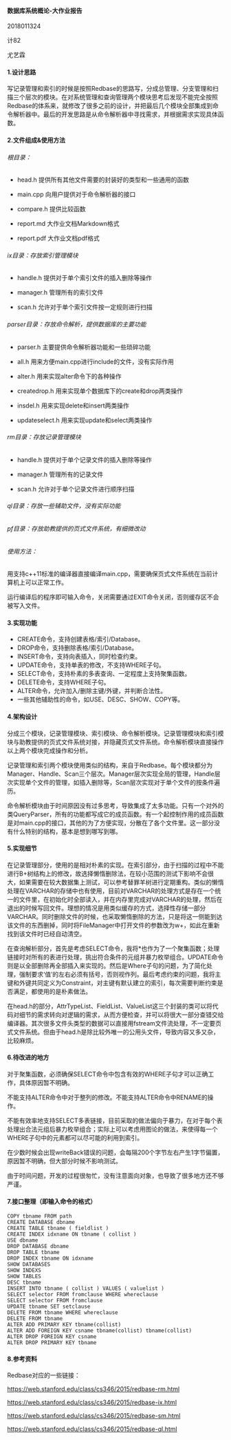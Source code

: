 #### 数据库系统概论-大作业报告

2018011324

计82

尤艺霖

#### 1.设计思路

写记录管理和索引的时候是按照Redbase的思路写，分成总管理、分支管理和扫描三个层次的模块。在对系统管理和查询管理两个模块思考后发现不能完全按照Redbase的体系来，就修改了很多之前的设计，并把最后几个模块全部集成到命令解析器中。最后的开发思路是从命令解析器中寻找需求，并根据需求实现具体函数。

#### 2.文件组成&使用方法

###### 根目录：

+ head.h 提供所有其他文件需要的封装好的类型和一些通用的函数

+ main.cpp 向用户提供对于命令解析器的接口

+ compare.h 提供比较函数

+ report.md 大作业文档Markdown格式

+ report.pdf 大作业文档pdf格式

###### ix目录：存放索引管理模块

+ handle.h 提供对于单个索引文件的插入删除等操作

+ manager.h 管理所有的索引文件

+ scan.h 允许对于单个索引文件按一定规则进行扫描

###### parser目录：存放命令解析，提供数据库的主要功能

+ parser.h 主要提供命令解析器功能和一些琐碎功能

+ all.h 用来方便main.cpp进行include的文件，没有实际作用

+ alter.h 用来实现alter命令下的各种操作

+ createdrop.h 用来实现单个数据库下的create和drop两类操作

+ insdel.h 用来实现delete和insert两类操作

+ updateselect.h 用来实现update和select两类操作

###### rm目录：存放记录管理模块

+ handle.h 提供对于单个记录文件的插入删除等操作

+ manager.h 管理所有的记录文件

+ scan.h 允许对于单个记录文件进行顺序扫描

###### ql目录：存放一些辅助文件，没有实际功能

###### pf目录：存放助教提供的页式文件系统，有细微改动

###### 使用方法：

用支持c++11标准的编译器直接编译main.cpp，需要确保页式文件系统在当前计算机上可以正常工作。

运行编译后的程序即可输入命令，关闭需要通过EXIT命令关闭，否则缓存区不会被写入文件。

#### 3.实现功能

+ CREATE命令，支持创建表格/索引/Database。
+ DROP命令，支持删除表格/索引/Database。
+ INSERT命令，支持向表插入，同时检查约束。
+ UPDATE命令，支持单表的修改，不支持WHERE子句。
+ SELECT命令，支持朴素的多表查询、一定程度上支持聚集函数。
+ DELETE命令，支持WHERE子句。
+ ALTER命令，允许加入/删除主键/外键，并判断合法性。
+ 一些其他辅助性的命令，如USE、DESC、SHOW、COPY等。

#### 4.架构设计

分成三个模块，记录管理模块、索引模块、命令解析模块。记录管理模块和索引模块与助教提供的页式文件系统对接，并隐藏页式文件系统。命令解析模块直接操作以上两个模块完成操作和分析。

记录管理和索引两个模块使用类似的结构，来自于Redbase。每个模块都分为Manager、Handle、Scan三个层次。Manager层次实现全局的管理，Handle层次实现单个文件的管理，如插入删除等，Scan层次实现对于单个文件的按条件遍历。

命令解析模块由于时间原因没有过多思考，导致集成了太多功能。只有一个对外的类QueryParser，所有的功能都写成它的成员函数。有一个起控制作用的成员函数是对main.cpp的接口，其他的为了方便实现，分散在了各个文件里。这一部分没有什么特别的结构，基本是想到哪写到哪。

#### 5.实现细节

在记录管理部分，使用的是相对朴素的实现。在索引部分，由于扫描的过程中不能进行B+树结构上的修改，故选择懒惰删除法，在较小范围的测试下影响不会很大，如果需要在较大数据集上测试，可以参考替罪羊树进行定期重构。类似的懒惰处理在VARCHAR的存储中也有使用，目前对VARCHAR的处理方式是存在一个统一的文件里，在初始化时全部读入，并在内存里完成对VARCHAR的处理，然后在退出的时候写回文件。理想的情况是用类似缓存的方式，选择性存储一部分VARCHAR。同时删除文件的时候，也采取懒惰删除的方法，只是将这一侧能到达该文件的东西删掉，同时将FileManager中打开文件的参数改为w+，如此在重新找到该文件时已经自动清空。

在查询解析部分，首先是考虑SELECT命令，我将*也作为了一个聚集函数；处理链接时对所有的表进行处理，挑出符合条件的元组并暴力枚举组合。UPDATE命令则是以全部删除再全部插入来实现的。然后是Where子句的问题，为了简化处理，强制要求‘值’的左右必须有括号，否则视作列。最后考虑约束的问题，我将主键和外键共同定义为Constraint，对主键有默认建立的索引，每次需要判断约束是否满足，都使用的是朴素做法。

在head.h的部分，AttrTypeList、FieldList、ValueList这三个封装的类可以将代码对细节的需求转向对逻辑的需求，从而方便检查，并可以将很大一部分查错交给编译器。其次很多文件头类型的数据可以直接用fstream文件流处理，不一定要页式文件系统。但由于head.h是除比较外唯一的公用头文件，导致内容又多又杂，比较麻烦。

#### 6.待改进的地方

对于聚集函数，必须确保SELECT命令中包含有效的WHERE子句才可以正确工作，具体原因暂不明确。

不能支持ALTER命令中对于整列的修改。不能支持ALTER命令中RENAME的操作。

不能有效率地支持SELECT多表链接，目前采取的做法偏向于暴力，在对于每个表处理出合法元组后暴力枚举组合；实际上可以考虑用图论的做法，来使得每一个WHERE子句中的元素都可以尽可能的利用到索引。

在少数时候会出现writeBack错误的问题，会每隔200个字节左右产生1字节偏置，原因暂不明确，但大部分时候不影响测试。

由于时间问题，开发的过程很匆忙，没有注意面向对象，也导致了很多地方还不够严谨。

#### 7.接口整理（即输入命令的格式）

	COPY tbname FROM path
	CREATE DATABASE dbname
	CREATE TABLE tbname ( fieldlist )
	CREATE INDEX idxname ON tbname ( collist )
	USE dbname
	DROP DATABASE dbname
	DROP TABLE tbname
	DROP INDEX tbname ON idxname
	SHOW DATABASES
	SHOW INDEXS
	SHOW TABLES
	DESC tbname
	INSERT INTO tbname ( collist ) VALUES ( valuelist )
	SELECT selector FROM fromclause WHERE whereclause
	SELECT selector FROM fromclause
	UPDATE tbname SET setclause
	DELETE FROM tbname WHERE whereclause
	DELETE FROM tbname
	ALTER ADD PRIMARY KEY tbname(collist)
	ALTER ADD FOREIGN KEY csname tbname(collist) tbname(collist)
	ALTER DROP FOREIGN KEY csname
	ALTER DROP PRIMARY KEY tbname
#### 8.参考资料

Redbase对应的一些链接：

https://web.stanford.edu/class/cs346/2015/redbase-rm.html

https://web.stanford.edu/class/cs346/2015/redbase-ix.html

https://web.stanford.edu/class/cs346/2015/redbase-sm.html

https://web.stanford.edu/class/cs346/2015/redbase-ql.html